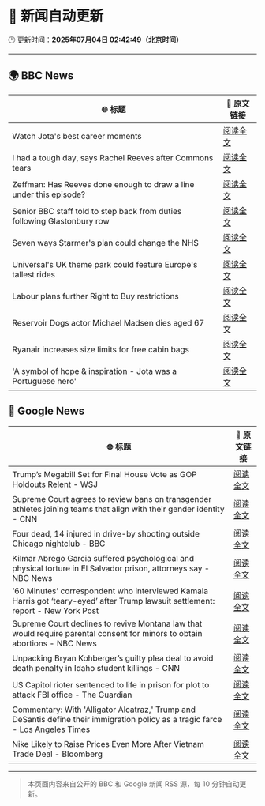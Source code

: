 # 🧠 新闻自动更新

🕒 更新时间：**2025年07月04日 02:42:49（北京时间）**

---

## 🌍 BBC News

| 🌐 标题 | 🔗 原文链接 |
|--------|-------------|
| Watch Jota's best career moments | [阅读全文](https://www.bbc.com/sport/videos/cr7947g2pm3o) |
| I had a tough day, says Rachel Reeves after Commons tears | [阅读全文](https://www.bbc.com/news/articles/ce8z3lgkd8eo) |
| Zeffman: Has Reeves done enough to draw a line under this episode? | [阅读全文](https://www.bbc.com/news/articles/cpd1jw1d645o) |
| Senior BBC staff told to step back from duties following Glastonbury row | [阅读全文](https://www.bbc.com/news/articles/czjkmlj1348o) |
| Seven ways Starmer's plan could change the NHS | [阅读全文](https://www.bbc.com/news/articles/cjd2y7dkjpxo) |
| Universal's UK theme park could feature Europe's tallest rides | [阅读全文](https://www.bbc.com/news/articles/c5yplvrvx0vo) |
| Labour plans further Right to Buy restrictions | [阅读全文](https://www.bbc.com/news/articles/c6257pr3q76o) |
| Reservoir Dogs actor Michael Madsen dies aged 67 | [阅读全文](https://www.bbc.com/news/articles/cnvmry62zpdo) |
| Ryanair increases size limits for free cabin bags | [阅读全文](https://www.bbc.com/news/articles/c5yl2y8m5glo) |
| 'A symbol of hope & inspiration - Jota was a Portuguese hero' | [阅读全文](https://www.bbc.com/sport/football/articles/cd97j3y047po) |

## 📰 Google News

| 🌐 标题 | 🔗 原文链接 |
|--------|-------------|
| Trump’s Megabill Set for Final House Vote as GOP Holdouts Relent - WSJ | [阅读全文](https://news.google.com/rss/articles/CBMimgFBVV95cUxOSFlXZUdKbjROR3dIeGFjVHlKVGxtWjR2TmIzcGwwT211QjZKNFBGQzVEcEtLeFR0UkJfTnpvSHdOd1lpQkFqOFQ1U2lWNWR1SU5YeWJabkgwMnhRRGpiUWIwS3RFMUcxd25tN2RqbTRyVlhqbW9OVVpiU21xM0R4UVZUVEw5WllhTmJfZWJjRklkZ1hIMVVYRTZR?oc=5) |
| Supreme Court agrees to review bans on transgender athletes joining teams that align with their gender identity - CNN | [阅读全文](https://news.google.com/rss/articles/CBMif0FVX3lxTE9nblM2RVFEN2ItcVU3bUtqVkZDaG9KaTBhZTJKWWh2VlBaOVRiQlRhOWtZbGRpUEhBT3U0UzMwQmUtRlAxWndzUEJKcE12VTVzLUZROHhMMzJaSHZ5VUs2WjlkM0ExNEtoaTE4dEhOV0lFZ2JWWHc1TGxHN2NiLUnSAYQBQVVfeXFMTTJic1U0WlJzSUpMbTFMZlBndHBsc2s3OGVDZWZGQnlTNWNHZEdPeHBaRXNTX1VSUFJ1N3QwUmE0NWVDdml5Vk5HOVY5M1o4TVRwcTlHMUtZb3lyRnhoYkR0b2RZdl90NVRldXVHUGtXV0piVVRpcTJCR2lLWldFVk9GY21v?oc=5) |
| Four dead, 14 injured in drive-by shooting outside Chicago nightclub - BBC | [阅读全文](https://news.google.com/rss/articles/CBMiWkFVX3lxTE1iWEgtbXdaczVkTkVXT3JSTFpNYWhxY3JaSXFQS3ZNcURYMVNGRnMtS3FxczVIeWV6SkZ3RVFlYXpaUjJMWjNuY0lZV1BwdXJWdC1Qc0VoYnVRd9IBX0FVX3lxTFA3cEtzUkFobjZjZGdzc2hDcE9KRDZvS2luQzZldUx5c1VjN3VXVHVmOElOV213X0xubm5KTHFON1ZfMFVseWtOSmRFUWp1STducERoMlgtZHVKSEFuc21v?oc=5) |
| Kilmar Abrego Garcia suffered psychological and physical torture in El Salvador prison, attorneys say - NBC News | [阅读全文](https://news.google.com/rss/articles/CBMiugFBVV95cUxNR0tTWkpROWY5ZnBzOHZhamZNOVlnLUZjaGN0OW5sYUFYVWg1ZGg1U0MwM3Z6QzM5X0o4WXlkbXpaQVh0b0JKQ0xUVGM4LTQ0ZWZzaU90a0F3aG5oQ2ZDOXpXYzU2UUZjNldNNHM0VmlkX2NHQ0lCMXp5S0VIam1Pb3ZNdGZ4eDNCNTVHSjhadzhHN2oxazh3dmJseG1jR0tKMkI0aE8xcm1xS2dtUjdKbkdVdUFjLWRBdnfSAVZBVV95cUxNNjJ4ejFmem55TlVzeVBVVDh6dm93cFRkUnQwRzhEOFMtTXlRZ3ZEM1VxUGJ5Nm50blVFdDZOU1l6LVYtdmxzZDRpQl9KMDIzQ2dKUE1EQQ?oc=5) |
| ‘60 Minutes’ correspondent who interviewed Kamala Harris got ‘teary-eyed’ after Trump lawsuit settlement: report - New York Post | [阅读全文](https://news.google.com/rss/articles/CBMitAFBVV95cUxOY3VTdW1WVGd3OTI5b1NTSnROM013UWpONm1tQ2VMWTZoTVpjeno1T2tHZFAtS0JoSHZ5OV9Cc1ZqNnJCVmJUemRTVG92ZXRaY1VTV0hYX1VCYmdZcUJxX014TmlxaDhhOGRNYjM0dkUwV0I0aXJJZGRUWUY2QS02LXhvN2NYdlBBNUFCTHNuLXcyOGtiV2o1SkRQSHI5U0NVWVdHallVaGJkNHpHRWd4QXZqeEE?oc=5) |
| Supreme Court declines to revive Montana law that would require parental consent for minors to obtain abortions - NBC News | [阅读全文](https://news.google.com/rss/articles/CBMixwFBVV95cUxNcEw3RlJnUnl2Z0w3NDl4QjRvMXNQRjg4LUwtbkk4RkxIN1hENUl6dUltOFloRkdfeDFicHVUQ2MzS2RlVEF1TkJqNGd6OVBpWHhFUG1YZXhRaEhOaV8tcHRBb0otdE1QWTZHM1dRbllrV3k5dDd1MGFyOFg3VUw5Ri1keG5qSl9EQkpZZlJsdWM4VE85d3JNVHBUSUVCdUgxM1hhV0k0UWpCazJJa2N1d0dvRnBkQ1pocEhWZXFNUnUwazlzdVRr0gFWQVVfeXFMTVNGcjU4ejVBV2lRUGR4MmNkbVgxdHRRRndLLWFFRUs4V3ZKZ1VBQXg4T0lkTXA4WS1aajdZMkRyRU1JX0p5SFA3aFF3TWs1SmNpcHNYVmc?oc=5) |
| Unpacking Bryan Kohberger’s guilty plea deal to avoid death penalty in Idaho student killings - CNN | [阅读全文](https://news.google.com/rss/articles/CBMigwFBVV95cUxNMTZNQ2JPRU1Dd09Zd3h4bVNLakNxelFtdy1zSmZiZEg5ek5WTi1pZlZ2UzRDNHVoWnN2OGlWYkhpSV9qazRFYU5EdHdnY21SMGx6a0NNRUFuc19lQjhCQ1g0RUppMktrbGVod0ZISlFYMWVHOWl1RFptMGhNRl9HT1JMY9IBiAFBVV95cUxNNmI0dUxWYnYxZ1ZnNWxmS1JTeGpGanpmVnVJbFlqOEp4Q2lmZjVBWHlYZ0ZnS1hhVFBBMV9BZFlVTEZQNXhadVo5X3NJMUdpdnBIeUp2cTFBaVY4cVltcVFjeTZfZ1VCWDNaczZ5M01FcWNmVzZ4SnZTNW12Q1hOc1lLZXNkTEt1?oc=5) |
| US Capitol rioter sentenced to life in prison for plot to attack FBI office - The Guardian | [阅读全文](https://news.google.com/rss/articles/CBMimgFBVV95cUxPRVJfb1praFI0RVhjQmszTEF4b0N2TTNqU0tFR1BjYUN1bEc4bnN1UEhaWFJpT2pXaW00Z0cxWG1FZzl0bElKUmUyV21RdXZUdHE1VFZETzJNUHNFQjFOYVFwU2JfSTNHR0hjZXBkWUR3QVd0WVRHaVJxaW5BS1hyS04zUzBTTkdvV29jUWpXRjhBZm9jU2tITS1n?oc=5) |
| Commentary: With 'Alligator Alcatraz,' Trump and DeSantis define their immigration policy as a tragic farce - Los Angeles Times | [阅读全文](https://news.google.com/rss/articles/CBMi2gFBVV95cUxQSWxOZW5lWXl5LTg2V1ZwanJRNjFxNndLdDlXMTJnUkZteHAxa2t0UHR3ZnA3MFhWcXlBSlVVSnhfLTFxbWlmQXVZWi02a212VjlGSU9PNGZtbnVmcWZGMURYeVRNQ3hzRS1UUEJ4WFd0V0ppbC1TTVBERURXdlYzZzlfVGQydFRjMzdNS3IwMlNuYnZib3IxbHRoeExCZUdBb0FGSnhRZ0NWQzFfZnNyLS1xSEVMV2RwTTlITWIzQ2QyQUNFS3BRZm9HaElMLVlua2VHRUw0R0o5UQ?oc=5) |
| Nike Likely to Raise Prices Even More After Vietnam Trade Deal - Bloomberg | [阅读全文](https://news.google.com/rss/articles/CBMiwwFBVV95cUxNNHl4dnhzNld0YVVfMHZON2JnNXlWZkVfdnNpQ0NETHBqX2VRNTZrcEhCY1dIbDRYdVEtNGtqS0dXcmphRllLVVFfSlh1MTNvUmp1cVVrMWVVcnNFek1XcS1nU3BpUHNaYUJUZWxhdjJUVmRuRU9QSnl5T1ZUUFJUbjJJWUpWMnFZaFhxalI5a2hCVGFUeXVfZGtUZHk1dlBOV3kwdGVSdlgwNlFBa20xblNrX0t1cEI3Wll5aTZCdnBXOHM?oc=5) |

---
> 本页面内容来自公开的 BBC 和 Google 新闻 RSS 源，每 10 分钟自动更新。